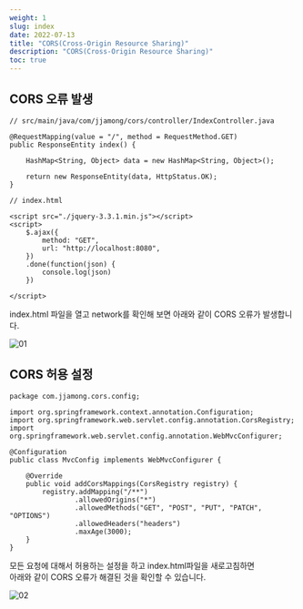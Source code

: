 ```yaml
---
weight: 1
slug: index
date: 2022-07-13
title: "CORS(Cross-Origin Resource Sharing)"
description: "CORS(Cross-Origin Resource Sharing)"
toc: true
---
```


## CORS 오류 발생

```
// src/main/java/com/jjamong/cors/controller/IndexController.java

@RequestMapping(value = "/", method = RequestMethod.GET)
public ResponseEntity index() {

    HashMap<String, Object> data = new HashMap<String, Object>();
    
    return new ResponseEntity(data, HttpStatus.OK);
}
```

```
// index.html

<script src="./jquery-3.3.1.min.js"></script>
<script>
    $.ajax({     
        method: "GET",
        url: "http://localhost:8080",    
    })
    .done(function(json) {
        console.log(json)
    })

</script>
```

index.html 파일을 열고 network를 확인해 보면 아래와 같이 CORS 오류가 발생합니다.

![01](/docs/back/spring/boot/webmvcconfigurer/cors/01.png)


## CORS 허용 설정

````
package com.jjamong.cors.config;

import org.springframework.context.annotation.Configuration;
import org.springframework.web.servlet.config.annotation.CorsRegistry;
import org.springframework.web.servlet.config.annotation.WebMvcConfigurer;

@Configuration
public class MvcConfig implements WebMvcConfigurer {
    
    @Override
    public void addCorsMappings(CorsRegistry registry) {
        registry.addMapping("/**")
                .allowedOrigins("*")
                .allowedMethods("GET", "POST", "PUT", "PATCH", "OPTIONS")
                .allowedHeaders("headers")
                .maxAge(3000);
    }
}
````

모든 요청에 대해서 허용하는 설정을 하고 index.html파일을 새로고침하면<br>
아래와 같이 CORS 오류가 해결된 것을 확인할 수 있습니다.

![02](/docs/back/spring/boot/webmvcconfigurer/cors/02.png)